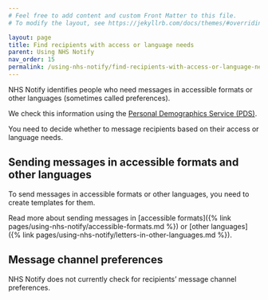 ```yaml
---
# Feel free to add content and custom Front Matter to this file.
# To modify the layout, see https://jekyllrb.com/docs/themes/#overriding-theme-defaults

layout: page
title: Find recipients with access or language needs
parent: Using NHS Notify
nav_order: 15
permalink: /using-nhs-notify/find-recipients-with-access-or-language-needs
---
```


NHS Notify identifies people who need messages in accessible formats or other languages (sometimes called preferences).

We check this information using the [Personal Demographics Service (PDS)](https://digital.nhs.uk/services/personal-demographics-service).

You need to decide whether to message recipients based on their access or language needs.

## Sending messages in accessible formats and other languages

To send messages in accessible formats or other languages, you need to create templates for them.

Read more about sending messages in [accessible formats]({% link pages/using-nhs-notify/accessible-formats.md %}) or [other languages]({% link pages/using-nhs-notify/letters-in-other-languages.md %}).

## Message channel preferences

NHS Notify does not currently check for recipients’ message channel preferences.
